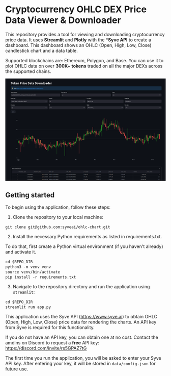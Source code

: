 # Cryptocurrency OHLC DEX Price Data Viewer & Downloader

This repository provides a tool for viewing and downloading cryptocurrency price data. It uses **Streamlit** and **Plotly** with the ***Syve API** to create a dashboard. This dashboard shows an OHLC (Open, High, Low, Close) candlestick chart and a data table.

Supported blockchains are: Ethereum, Polygon, and Base. You can use it to plot OHLC data on over **300K+ tokens** traded on all the major DEXs across the supported chains.

![plot](./data/syve-ohlc-chart.png)

## Getting started

To begin using the application, follow these steps:

1. Clone the repository to your local machine:

```
git clone git@github.com:syveai/ohlc-chart.git
```

2. Install the necessary Python requirements as listed in requirements.txt.

To do that, first create a Python virtual environment (if you haven't already) and activate it.

```
cd $REPO_DIR
python3 -m venv venv
source venv/bin/activate
pip install -r requirements.txt
```

3. Navigate to the repository directory and run the application using `streamlit`:

```
cd $REPO_DIR
streamlit run app.py
```

This application uses the Syve API (https://www.syve.ai) to obtain OHLC (Open, High, Low, Close) price data for rendering the charts. An API key from Syve is required for this functionality.

If you do not have an API key, you can obtain one at no cost. Contact the amdins on Discord to request a **free** API key: https://discord.com/invite/rs5GPAZ7tG

The first time you run the application, you will be asked to enter your Syve API key. After entering your key, it will be stored in `data/config.json` for future use.
